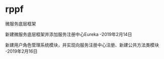 # rppf
微服务底层框架

新建微服务底层框架并添加服务注册中心Eureka -2019年2月14日

新建用户角色管理系统模块，并实现向服务注册中心注册、新建公共方法类模块 -2019年2月16日
